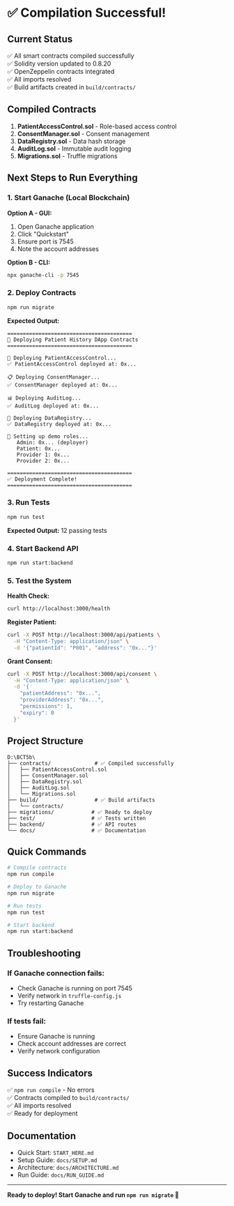 # ✅ Compilation Successful!

## Current Status

✅ All smart contracts compiled successfully  
✅ Solidity version updated to 0.8.20  
✅ OpenZeppelin contracts integrated  
✅ All imports resolved  
✅ Build artifacts created in `build/contracts/`

## Compiled Contracts

1. **PatientAccessControl.sol** - Role-based access control
2. **ConsentManager.sol** - Consent management
3. **DataRegistry.sol** - Data hash storage
4. **AuditLog.sol** - Immutable audit logging
5. **Migrations.sol** - Truffle migrations

## Next Steps to Run Everything

### 1. Start Ganache (Local Blockchain)

**Option A - GUI:**
1. Open Ganache application
2. Click "Quickstart"
3. Ensure port is 7545
4. Note the account addresses

**Option B - CLI:**
```bash
npx ganache-cli -p 7545
```

### 2. Deploy Contracts

```bash
npm run migrate
```

**Expected Output:**
```
========================================
🚀 Deploying Patient History DApp Contracts
========================================

📝 Deploying PatientAccessControl...
✅ PatientAccessControl deployed at: 0x...

📋 Deploying ConsentManager...
✅ ConsentManager deployed at: 0x...

📊 Deploying AuditLog...
✅ AuditLog deployed at: 0x...

💾 Deploying DataRegistry...
✅ DataRegistry deployed at: 0x...

👥 Setting up demo roles...
   Admin: 0x... (deployer)
   Patient: 0x...
   Provider 1: 0x...
   Provider 2: 0x...

========================================
✅ Deployment Complete!
========================================
```

### 3. Run Tests

```bash
npm run test
```

**Expected Output:** 12 passing tests

### 4. Start Backend API

```bash
npm run start:backend
```

### 5. Test the System

**Health Check:**
```bash
curl http://localhost:3000/health
```

**Register Patient:**
```bash
curl -X POST http://localhost:3000/api/patients \
  -H "Content-Type: application/json" \
  -d '{"patientId": "P001", "address": "0x..."}'
```

**Grant Consent:**
```bash
curl -X POST http://localhost:3000/api/consent \
  -H "Content-Type: application/json" \
  -d '{
    "patientAddress": "0x...",
    "providerAddress": "0x...",
    "permissions": 1,
    "expiry": 0
  }'
```

## Project Structure

```
D:\BCT5b\
├── contracts/              # ✅ Compiled successfully
│   ├── PatientAccessControl.sol
│   ├── ConsentManager.sol
│   ├── DataRegistry.sol
│   ├── AuditLog.sol
│   └── Migrations.sol
├── build/                  # ✅ Build artifacts
│   └── contracts/
├── migrations/            # ✅ Ready to deploy
├── test/                  # ✅ Tests written
├── backend/               # ✅ API routes
└── docs/                  # ✅ Documentation

```

## Quick Commands

```bash
# Compile contracts
npm run compile

# Deploy to Ganache
npm run migrate

# Run tests
npm run test

# Start backend
npm run start:backend
```

## Troubleshooting

### If Ganache connection fails:
- Check Ganache is running on port 7545
- Verify network in `truffle-config.js`
- Try restarting Ganache

### If tests fail:
- Ensure Ganache is running
- Check account addresses are correct
- Verify network configuration

## Success Indicators

✅ `npm run compile` - No errors  
✅ Contracts compiled to `build/contracts/`  
✅ All imports resolved  
✅ Ready for deployment  

## Documentation

- Quick Start: `START_HERE.md`
- Setup Guide: `docs/SETUP.md`
- Architecture: `docs/ARCHITECTURE.md`
- Run Guide: `docs/RUN_GUIDE.md`

---

**Ready to deploy! Start Ganache and run `npm run migrate` 🚀**

